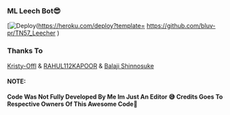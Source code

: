 ### ML Leech Bot😎


[![Deploy](https://www.herokucdn.com/deploy/button.svg)(https://heroku.com/deploy?template= https://github.com/bluv-pr/TN57_Leecher )

### Thanks To
[Kristy-Offl](https://github.com/kristy-offl) & [RAHUL112KAPOOR](https://github.com/RAHUL112KAPOOR) &
[Balaji Shinnosuke](https://github.com/bluv-pr)

#### NOTE:
<b>Code Was Not Fully Developed By Me Im Just An Editor 😅 Credits Goes To Respective Owners Of This Awesome Code🤗</b>

